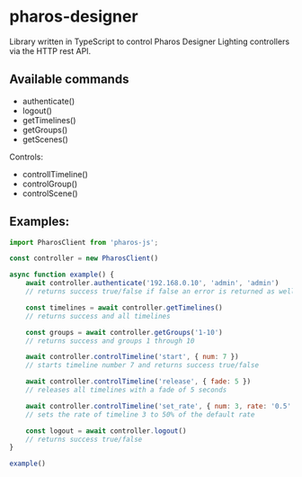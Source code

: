 # pharos-designer

Library written in TypeScript to control Pharos Designer Lighting controllers via the HTTP rest API.

## Available commands
* authenticate()
* logout()
* getTimelines()
* getGroups()
* getScenes()

Controls:  
* controllTimeline()
* controlGroup()
* controlScene()

## Examples:
```js
import PharosClient from 'pharos-js';

const controller = new PharosClient()

async function example() {
    await controller.authenticate('192.168.0.10', 'admin', 'admin')
    // returns success true/false if false an error is returned as well

    const timelines = await controller.getTimelines()
    // returns success and all timelines

	const groups = await controller.getGroups('1-10')
    // returns success and groups 1 through 10

	await controller.controlTimeline('start', { num: 7 })
    // starts timeline number 7 and returns success true/false

    await controller.controlTimeline('release', { fade: 5 })
    // releases all timelines with a fade of 5 seconds

    await controller.controlTimeline('set_rate', { num: 3, rate: '0.5' })
    // sets the rate of timeline 3 to 50% of the default rate

    const logout = await controller.logout()
    // returns success true/false
}

example()
```